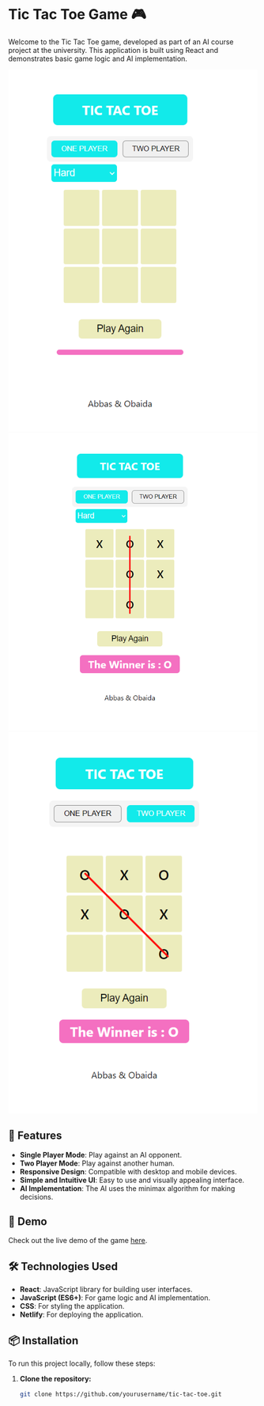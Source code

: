 # Tic Tac Toe Game 🎮

Welcome to the Tic Tac Toe game, developed as part of an AI course project at the university. This application is built using React and demonstrates basic game logic and AI implementation.

![Tic Tac Toe Game](public/t3.png)
![Tic Tac Toe Game](public/ti1.png)
![Tic Tac Toe Game](public/ti2.png)


## 🌟 Features

- **Single Player Mode**: Play against an AI opponent.
- **Two Player Mode**: Play against another human.
- **Responsive Design**: Compatible with desktop and mobile devices.
- **Simple and Intuitive UI**: Easy to use and visually appealing interface.
- **AI Implementation**: The AI uses the minimax algorithm for making decisions.

## 🚀 Demo

Check out the live demo of the game [here](https://xogame-ai.netlify.app/).

## 🛠️ Technologies Used

- **React**: JavaScript library for building user interfaces.
- **JavaScript (ES6+)**: For game logic and AI implementation.
- **CSS**: For styling the application.
- **Netlify**: For deploying the application.

## 📦 Installation

To run this project locally, follow these steps:

1. **Clone the repository:**
   ```sh
   git clone https://github.com/yourusername/tic-tac-toe.git
